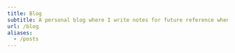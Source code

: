```yaml
---
title: Blog
subtitle: A personal blog where I write notes for future reference when I inevitably forget how I solved some obscure issue, or things I find interesting and want to write about!
url: /blog
aliases:
  - /posts
---
```

